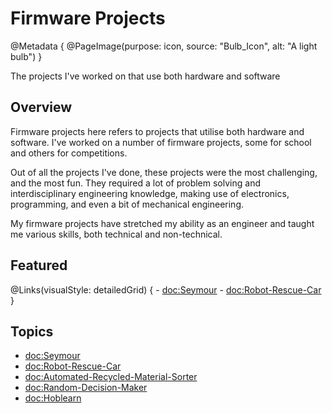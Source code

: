 # Firmware Projects

@Metadata {
    @PageImage(purpose: icon, source: "Bulb_Icon", alt: "A light bulb")
}

The projects I've worked on that use both hardware and software

## Overview

Firmware projects here refers to projects that utilise both hardware and software. I've worked on a number of firmware projects, some
for school and others for competitions.

Out of all the projects I've done, these projects were the most challenging, and the most fun. They required a lot of problem solving and
interdisciplinary engineering knowledge, making use of electronics, programming, and even a bit of mechanical engineering.

My firmware projects have stretched my ability as an engineer and taught me various skills, both technical and non-technical.

## Featured

@Links(visualStyle: detailedGrid) {
    - <doc:Seymour>
    - <doc:Robot-Rescue-Car>
}

## Topics
- <doc:Seymour>
- <doc:Robot-Rescue-Car>
- <doc:Automated-Recycled-Material-Sorter>
- <doc:Random-Decision-Maker>
- <doc:Hoblearn>

